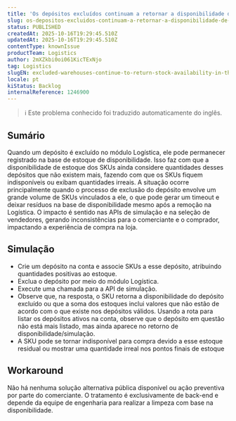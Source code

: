 ```yaml
---
title: 'Os depósitos excluídos continuam a retornar a disponibilidade de estoque na simulação e na API de disponibilidade'
slug: os-depositos-excluidos-continuam-a-retornar-a-disponibilidade-de-estoque-na-simulacao-e-na-api-de-disponibilidade
status: PUBLISHED
createdAt: 2025-10-16T19:29:45.510Z
updatedAt: 2025-10-16T19:29:45.510Z
contentType: knownIssue
productTeam: Logistics
author: 2mXZkbi0oi061KicTExNjo
tag: Logistics
slugEN: excluded-warehouses-continue-to-return-stock-availability-in-the-simulation-and-availability-api
locale: pt
kiStatus: Backlog
internalReference: 1246900
---
```


>ℹ️ Este problema conhecido foi traduzido automaticamente do inglês.

## Sumário



Quando um depósito é excluído no módulo Logística, ele pode permanecer registrado na base de estoque de disponibilidade. Isso faz com que a disponibilidade de estoque dos SKUs ainda considere quantidades desses depósitos que não existem mais, fazendo com que os SKUs fiquem indisponíveis ou exibam quantidades irreais.
A situação ocorre principalmente quando o processo de exclusão do depósito envolve um grande volume de SKUs vinculados a ele, o que pode gerar um timeout e deixar resíduos na base de disponibilidade mesmo após a remoção na Logística. O impacto é sentido nas APIs de simulação e na seleção de vendedores, gerando inconsistências para o comerciante e o comprador, impactando a experiência de compra na loja.
## Simulação




- Crie um depósito na conta e associe SKUs a esse depósito, atribuindo quantidades positivas ao estoque.
- Exclua o depósito por meio do módulo Logística.
- Execute uma chamada para a API de simulação.
- Observe que, na resposta, o SKU retorna a disponibilidade do depósito excluído ou que a soma dos estoques inclui valores que não estão de acordo com o que existe nos depósitos válidos. Usando a rota para listar os depósitos ativos na conta, observe que o depósito em questão não está mais listado, mas ainda aparece no retorno de disponibilidade/simulação.
- A SKU pode se tornar indisponível para compra devido a esse estoque residual ou mostrar uma quantidade irreal nos pontos finais de estoque
## Workaround



Não há nenhuma solução alternativa pública disponível ou ação preventiva por parte do comerciante. O tratamento é exclusivamente de back-end e depende da equipe de engenharia para realizar a limpeza com base na disponibilidade.



